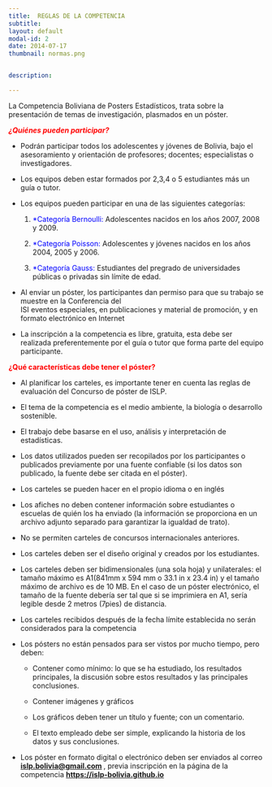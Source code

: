 ```yaml
---
title:  REGLAS DE LA COMPETENCIA
subtitle: 
layout: default
modal-id: 2
date: 2014-07-17
thumbnail: normas.png


description:  

---
```




La Competencia Boliviana de Posters Estadísticos, trata sobre la presentación
de temas de investigación, plasmados en un póster.

<span style="color:red">*<b>¿Quiénes pueden participar? </b>* </span>


- Podrán participar todos los adolescentes y jóvenes de Bolivia, bajo el asesoramiento 
y orientación de profesores; docentes; especialistas o investigadores.

- Los equipos deben estar formados por 2,3,4 o 5 estudiantes más un guía o tutor. 

- Los equipos pueden participar en una de las siguientes categorías:
	
  1. <span style="color:blue">*Categoría Bernoulli:</span> Adolescentes nacidos en los años 2007, 2008 y 2009.
  
  2. <span style="color:blue">*Categoría Poisson: </span> Adolescentes y jóvenes nacidos en los años 2004, 2005 y 2006.
	
  3. <span style="color:blue">*Categoría Gauss: </span> Estudiantes del pregrado de universidades públicas o privadas sin límite de edad. 

- Al enviar un póster, los participantes dan permiso para que su trabajo se muestre en la Conferencia del  
ISI eventos especiales, en publicaciones y material de promoción, y en formato electrónico en Internet 
- La inscripción a la competencia es libre, gratuita, esta debe ser realizada preferentemente por el guía o tutor que forma parte del equipo participante.


 <b> <span style="color:red">¿Qué características debe tener el póster? </span></b>
 
 
- Al planificar los carteles, es importante tener en cuenta  las reglas de evaluación del Concurso de póster de ISLP. 

- El tema de la competencia es el medio ambiente, la biología o desarrollo  sostenible.

- El trabajo debe basarse en el uso, análisis y interpretación de estadísticas. 

- Los datos utilizados pueden ser recopilados por los participantes o publicados previamente por una
fuente confiable (si los datos son publicado, la fuente debe ser citada en el póster).

- Los carteles se pueden hacer en el propio idioma o en inglés

- Los afiches no deben contener información sobre estudiantes o escuelas de quién los ha enviado (la 
información se proporciona en un archivo adjunto separado para garantizar la igualdad de trato).

- No se permiten carteles de concursos internacionales anteriores.

- Los carteles deben ser el diseño original y creados por los estudiantes.

- Los carteles deben ser bidimensionales (una sola hoja) y unilaterales: el tamaño máximo es A1(841mm 
x 594 mm o 33.1 in x 23.4 in) y el tamaño máximo de archivo es de 10 MB. En el caso de un póster
electrónico, el tamaño de la fuente debería ser tal que si se imprimiera en A1, sería legible desde 2
metros (7pies) de distancia.

- Los carteles recibidos después de la fecha límite establecida no serán considerados para la 
competencia

- Los pósters no están pensados para ser vistos por mucho tiempo, pero deben:

  * Contener como mínimo: lo que se ha estudiado, los resultados principales, la discusión sobre estos resultados y las principales conclusiones.
  
  * Contener imágenes y gráficos
  
  * Los gráficos deben tener un título y fuente; con un comentario.
  
  * El texto empleado debe ser simple, explicando la historia de los datos y sus conclusiones.
  
  
- Los póster en formato digital o electrónico deben ser enviados al correo <b><span style="color:orange"> islp.bolivia@gmail.com </span></b>, previa inscripción en la página de la competencia <b> https://islp-bolivia.github.io </b>
